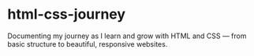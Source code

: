 # html-css-journey
Documenting my journey as I learn and grow with HTML and CSS — from basic structure to beautiful, responsive websites.
